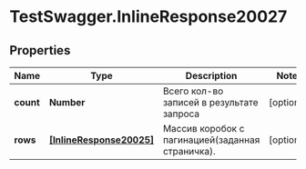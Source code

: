 # TestSwagger.InlineResponse20027

## Properties

Name | Type | Description | Notes
------------ | ------------- | ------------- | -------------
**count** | **Number** | Всего кол-во записей в результате запроса | [optional] 
**rows** | [**[InlineResponse20025]**](InlineResponse20025.md) | Массив коробок c пагинацией(заданная страничка). | [optional] 



